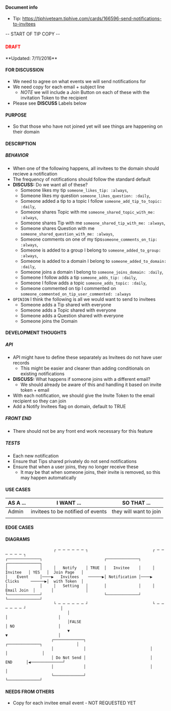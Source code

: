#### Document info
- Tip: https://tiphiveteam.tiphive.com/cards/166596-send-notifications-to-invitees

-- START OF TIP COPY --
###
<h4 style='color: red;'> DRAFT </h4>
**Updated: 7/11/2016**

#### FOR DISCUSSION
- We need to agree on what events we will send notifications for
- We need copy for each email + subject line
  + *NOTE* we will include a Join Button on each of these with the invitation Token to the recipient
- Please see **DISCUSS** Labels below

#### PURPOSE
- So that those who have not joined yet will see things are happening on their domain

#### DESCRIPTION
##### BEHAVIOR
- When one of the following happens, all invitees to the domain should recieve a notification
- The frequency of notifications should follow the standard default
- **DISCUSS:** Do we want all of these? 
  + Someone likes my tip `someone_likes_tip: :always`,
  + Someone likes my question `someone_likes_question: :daily`,
  + Someone added a tip to a topic I follow `someone_add_tip_to_topic: :daily`,
  + Someone shares Topic with me `someone_shared_topic_with_me: :always`,
  + Someone shares Tip with me `someone_shared_tip_with_me: :always`,
  + Someone shares Question with me `someone_shared_question_with_me: :always`,
  + Someone comments on one of my tips`someone_comments_on_tip: :always`,
  + Someone is added to a group I belong to `someone_added_to_group: :always`,
  + Someone is added to a domain I belong to `someone_added_to_domain: :daily`,
  + Someone joins a domain I belong to `someone_joins_domain: :daily`,
  + Someone I follow adds a tip `someone_adds_tip: :daily`,
  + Someone I follow adds a topic `someone_adds_topic: :daily`,
  + Someone commented on tip I commented on `someone_commented_on_tip_user_commented: :always`
- `OPINION` I think the following is all we would want to send to invitees
  + Someone adds a Tip shared with everyone
  + Someone adds a Topic shared with everyone
  + Someone adds a Question shared with everyone
  + Someone joins the Domain

#### DEVELOPMENT THOUGHTS
##### API
- API might have to define these separately as Invitees do not have user records
  + This might be easier and cleaner than adding conditionals on existing notifications
- **DISCUSS:** What happens if someone joins with a different email?
  + We should already be aware of this and handling it based on invite token + email
- With each notification, we should give the Invite Token to the email recipient so they can join
- Add a Notify Invitees flag on domain, default to TRUE

##### FRONT END
- There should not be any front end work necessary for this feature

##### TESTS
- Each new notification
- Ensure that Tips shared privately do not send notifications
- Ensure that when a user joins, they no longer receive these
    * It may be that when someone joins, their invite is removed, so this may happen automatically

#### USE CASES

| AS A ... |         I WANT ...         |    SO THAT ...     |
|----------|----------------------------|--------------------|
| Admin     | invitees to be notified of events | they will want to join |
|          |                            |                    |

#### EDGE CASES


#### DIAGRAMS
```
                     ┌ ─ ─ ─ ─ ─ ─ ┐                            ┌ ─ ─ ─ ─ ─ ─ ┐                       
┌──────────────┐                           ┌──────────────┐                           ┌──────────────┐
│              │     │   Notify    │ TRUE  │   Invitee    │     │   Invitee   │ YES   │  Join Page   │
│    Event     │────▶   Invitees    ──────▶│ Notification │────▶    Clicks     ──────▶│  with Token  │
│              │     │   Setting   │       │              │     │ Email Join  │       │              │
└──────────────┘                           └──────────────┘                           └──────────────┘
                     └ ─ ─ ─ ─ ─ ─ ┘                            └ ─ ─ ─ ─ ─ ─ ┘               │       
                           │                                           │                      │       
                           │FALSE                                      │ NO                   │       
                           ▼                                           ▼                      │       
                    ┌─────────────┐                            ┌──────────────┐               │       
                    │             │                            │              │               │       
                    │ Do Not Send │                            │     END      │◀──────────────┘       
                    │             │                            │              │                       
                    └─────────────┘                            └──────────────┘                       
```

#### NEEDS FROM OTHERS
- Copy for each invitee email event - NOT REQUESTED YET